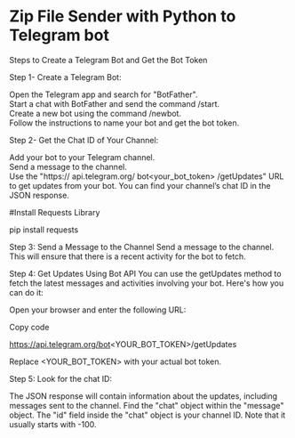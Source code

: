 # Zip File Sender with Python to Telegram bot

Steps to Create a Telegram Bot and Get the Bot Token

Step 1- Create a Telegram Bot:

Open the Telegram app and search for "BotFather".<br>
Start a chat with BotFather and send the command /start.<br>
Create a new bot using the command /newbot.<br>
Follow the instructions to name your bot and get the bot token.<br>

Step 2- Get the Chat ID of Your Channel:<br>

Add your bot to your Telegram channel.<br>
Send a message to the channel.<br>
Use the "https:// api.telegram.org/ bot<your_bot_token> /getUpdates" URL to get updates from your bot. You can find your channel’s chat ID in the JSON response.<br>

#Install Requests Library

pip install requests


Step 3: Send a Message to the Channel
Send a message to the channel. This will ensure that there is a recent activity for the bot to fetch.

Step 4: Get Updates Using Bot API
You can use the getUpdates method to fetch the latest messages and activities involving your bot. Here's how you can do it:

Open your browser and enter the following URL:


Copy code

https://api.telegram.org/bot<YOUR_BOT_TOKEN>/getUpdates

Replace <YOUR_BOT_TOKEN> with your actual bot token.

Step 5: Look for the chat ID:

The JSON response will contain information about the updates, including messages sent to the channel.
Find the "chat" object within the "message" object. The "id" field inside the "chat" object is your channel ID. Note that it usually starts with -100.


